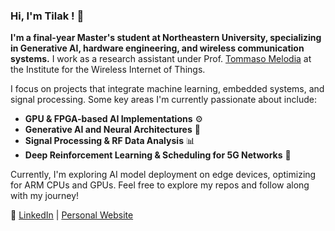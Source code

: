 ### Hi, I'm Tilak ! 👋

**I'm a final-year Master's student at Northeastern University, specializing in Generative AI, hardware engineering, and wireless communication systems.** I work as a research assistant under Prof. [Tommaso Melodia](https://ece.northeastern.edu/wineslab/tmelodia.php) at the Institute for the Wireless Internet of Things.

I focus on projects that integrate machine learning, embedded systems, and signal processing. Some key areas I'm currently passionate about include:

- **GPU & FPGA-based AI Implementations** ⚙️
- **Generative AI and Neural Architectures** 🧠
- **Signal Processing & RF Data Analysis** 📊
- **Deep Reinforcement Learning & Scheduling for 5G Networks** 📡

Currently, I'm exploring AI model deployment on edge devices, optimizing for ARM CPUs and GPUs. Feel free to explore my repos and follow along with my journey!

🔗 [LinkedIn](https://www.linkedin.com/in/tilak-marupilla/) | [Personal Website](https://tilak1.github.io/)
